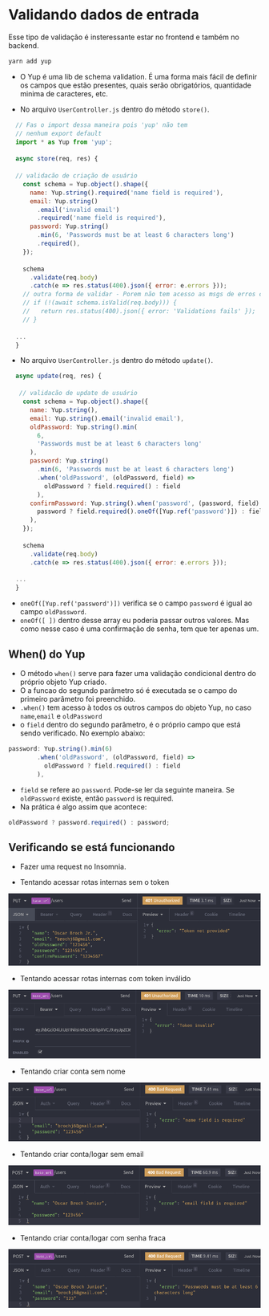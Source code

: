 # Validando dados de entrada

Esse tipo de validação é insteressante estar no frontend e também no backend.

```bash
yarn add yup
```

- O Yup é uma lib de schema validation. É uma forma mais fácil de definir os campos que estão presentes, quais serão obrigatórios, quantidade minima de caracteres, etc.

- No arquivo `UserController.js` dentro do método `store()`.

```js
  // Fas o import dessa maneira pois 'yup' não tem
  // nenhum export default
  import * as Yup from 'yup';

  async store(req, res) {

  // validacão de criação de usuário
    const schema = Yup.object().shape({
      name: Yup.string().required('name field is required'),
      email: Yup.string()
        .email('invalid email')
        .required('name field is required'),
      password: Yup.string()
        .min(6, 'Passwords must be at least 6 characters long')
        .required(),
    });

    schema
      .validate(req.body)
      .catch(e => res.status(400).json({ error: e.errors }));
    // outra forma de validar - Porem não tem acesso as msgs de erros criadas
    // if (!(await schema.isValid(req.body))) {
    //   return res.status(400).json({ error: 'Validations fails' });
    // }

  ...
  }

```

- No arquivo `UserController.js` dentro do método `update()`.

```js
  async update(req, res) {

   // validacão de update de usuário
    const schema = Yup.object().shape({
      name: Yup.string(),
      email: Yup.string().email('invalid email'),
      oldPassword: Yup.string().min(
        6,
        'Passwords must be at least 6 characters long'
      ),
      password: Yup.string()
        .min(6, 'Passwords must be at least 6 characters long')
        .when('oldPassword', (oldPassword, field) =>
          oldPassword ? field.required() : field
        ),
      confirmPassword: Yup.string().when('password', (password, field) =>
        password ? field.required().oneOf([Yup.ref('password')]) : field
      ),
    });

    schema
      .validate(req.body)
      .catch(e => res.status(400).json({ error: e.errors }));

  ...
  }

```

- `oneOf([Yup.ref('password')])` verifica se o campo `password` é igual ao campo `oldPassword`.
- `oneOf([ ])` dentro desse array eu poderia passar outros valores. Mas como nesse caso é uma confirmação de senha, tem que ter apenas um.

## When() do Yup

- O método `when()` serve para fazer uma validação condicional dentro do próprio objeto Yup criado.
- O a funcao do segundo parâmetro só é executada se o campo do primeiro parâmetro foi preenchido.
- `.when()` tem acesso à todos os outros campos do objeto Yup, no caso `name`,`email` e `oldPassword`
- o `field` dentro do segundo parâmetro, é o próprio campo que está sendo verificado. No exemplo abaixo:

```js
password: Yup.string().min(6)
        .when('oldPassword', (oldPassword, field) =>
          oldPassword ? field.required() : field
        ),
```

- `field` se refere ao `password`. Pode-se ler da seguinte maneira. Se `oldPassword` existe, então `password` is required.
- Na prática é algo assim que acontece:

```js
oldPassword ? password.required() : password;
```

## Verificando se está funcionando

- Fazer uma request no Insomnia.

- Tentando acessar rotas internas sem o token

![img](imgs/validate/token-provided.png)

- Tentando acessar rotas internas com token inválido

![img](imgs/validate/token-invalid.png)

- Tentando criar conta sem nome

![img](imgs/validate/name.png)

- Tentando criar conta/logar sem email

![img](imgs/validate/email.png)

- Tentando criar conta/logar com senha fraca

![img](imgs/validate/pw.png)

